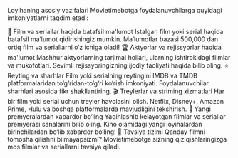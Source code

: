 Loyihaning asosiy vazifalari
Movietimebotga foydalanuvchilarga quyidagi imkoniyatlarni taqdim etadi:

🎥 Film va seriallar haqida batafsil ma'lumot
Istalgan film yoki serial haqida batafsil ma’lumot qidirishingiz mumkin.
Ma’lumotlar bazasi 500,000 dan ortiq film va seriallarni o‘z ichiga oladi!
🏆 Aktyorlar va rejissyorlar haqida ma'lumot
Mashhur aktyorlarning tarjimai hollari, ularning ishtirokidagi filmlar va mukofotlari.
Sevimli rejissyoringizning ijodiy faoliyati haqida bilib oling.
⭐️ Reyting va sharhlar
Film yoki serialning reytingini IMDB va TMDB platformalaridan to‘g‘ridan-to‘g‘ri ko‘rish imkoniyati.
Foydalanuvchilar sharhlari asosida fikr shakllantiring.
🎬 Treylerlar va striming xizmatlari
Har bir film yoki serial uchun treyler havolasini olish.
Netflix, Disney+, Amazon Prime, Hulu va boshqa platformalarda mavjudligini tekshirish.
📅 Yangi premyeralardan xabardor bo‘ling
Yaqinlashib kelayotgan filmlar va seriallar premyerasi sanalarini bilib oling.
Kino olamidagi yangi loyihalardan birinchilardan bo‘lib xabardor bo‘ling!
🧩 Tavsiya tizimi
Qanday filmni tomosha qilishni bilmayapsizmi? Movietimebotga sizning qiziqishlaringizga mos filmlar va seriallarni tavsiya qiladi.
